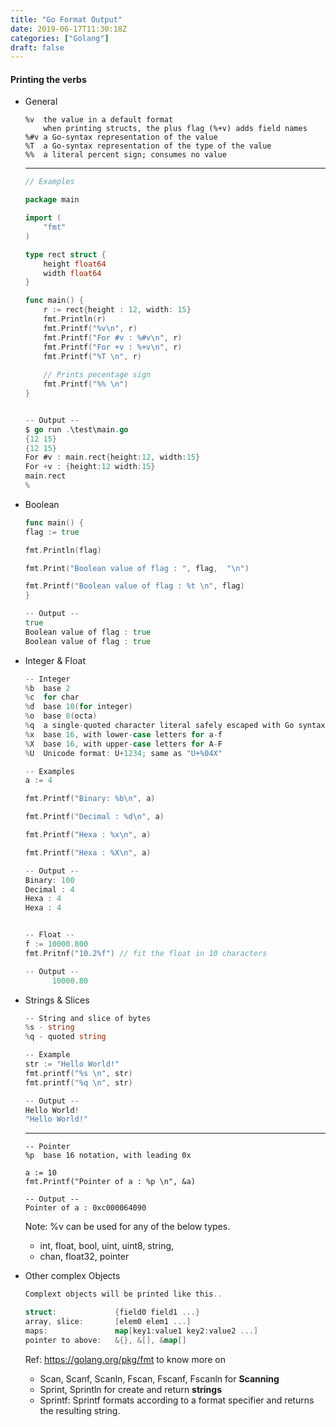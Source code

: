 ```yaml
---
title: "Go Format Output"
date: 2019-06-17T11:30:18Z
categories: ["Golang"]
draft: false
---
```


#### **Printing the verbs**
* General
    ```
    %v	the value in a default format
    	when printing structs, the plus flag (%+v) adds field names
    %#v	a Go-syntax representation of the value
    %T	a Go-syntax representation of the type of the value
    %%	a literal percent sign; consumes no value
    ```
    ---

    ``` go
    // Examples
    
    package main

    import (
    	"fmt"
    )
    
    type rect struct {
    	height float64
    	width float64
    }
    
    func main() {
    	r := rect{height : 12, width: 15}
    	fmt.Println(r)
    	fmt.Printf("%v\n", r)
    	fmt.Printf("For #v : %#v\n", r)
    	fmt.Printf("For +v : %+v\n", r)
    	fmt.Printf("%T \n", r)
    	
    	// Prints pecentage sign
    	fmt.Printf("%% \n")
    }
    
    
    -- Output --
    $ go run .\test\main.go
    {12 15}
    {12 15}
    For #v : main.rect{height:12, width:15}
    For +v : {height:12 width:15}
    main.rect
    %
    ```
* Boolean
    ``` go
    func main() {
    flag := true
	
	fmt.Println(flag)
	
	fmt.Print("Boolean value of flag : ", flag,  "\n")
	
	fmt.Printf("Boolean value of flag : %t \n", flag)
	}
	
	-- Output --
	true
    Boolean value of flag : true
    Boolean value of flag : true
    ```
 * Integer & Float   
    ``` go
    -- Integer
    %b	base 2
    %c	for char
    %d	base 10(for integer)
    %o	base 8(octa)
    %q	a single-quoted character literal safely escaped with Go syntax.
    %x	base 16, with lower-case letters for a-f
    %X	base 16, with upper-case letters for A-F
    %U	Unicode format: U+1234; same as "U+%04X"
    
    -- Examples
    a := 4
    
    fmt.Printf("Binary: %b\n", a)
    
    fmt.Printf("Decimal : %d\n", a)
    
    fmt.Printf("Hexa : %x\n", a)
    
    fmt.Printf("Hexa : %X\n", a)
    
    -- Output --
    Binary: 100
    Decimal : 4
    Hexa : 4
    Hexa : 4
    
    
    -- Float --
    f := 10000.800
    fmt.Pritnf("10.2%f") // fit the float in 10 characters
    
    -- Output --
          10000.80
    ```

* Strings & Slices
    ``` go
    -- String and slice of bytes
    %s - string
    %q - quoted string
    
    -- Example
    str := "Hello World!"
    fmt.printf("%s \n", str)
    fmt.printf("%q \n", str)
    
    -- Output --
    Hello World!
    "Hello World!"
    ``` 
    ---
    ```
    -- Pointer
    %p	base 16 notation, with leading 0x
    
    a := 10
    fmt.Printf("Pointer of a : %p \n", &a)
    
    -- Output --
    Pointer of a : 0xc000064090
    ```
    Note: %v can be used for any of the below types.
    - int, float, bool, uint, uint8, string,
    - chan, float32, pointer

* Other complex Objects
    ``` go
    Complext objects will be printed like this..
    
    struct:             {field0 field1 ...}
    array, slice:       [elem0 elem1 ...]
    maps:               map[key1:value1 key2:value2 ...]
    pointer to above:   &{}, &[], &map[]
    ```
    Ref: https://golang.org/pkg/fmt to know more on 
    - Scan, Scanf, Scanln, Fscan, Fscanf, Fscanln for **Scanning**
    - Sprint, Sprintln for create and return **strings**
    - Sprintf: Sprintf formats according to a format specifier and returns the resulting string.

    